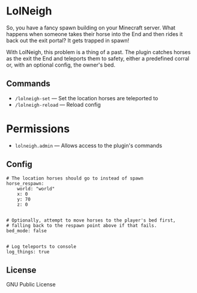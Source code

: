 # LolNeigh

So, you have a fancy spawn building on your Minecraft server. What happens when someone takes their horse into the End and then rides it back out the exit portal? It gets trapped in spawn!

With LolNeigh, this problem is a thing of a past. The plugin catches horses as the exit the End and teleports them to safety, either a predefined corral or, with an optional config, the owner's bed.


## Commands

* `/lolneigh-set` — Set the location horses are teleported to
* `/lolneigh-reload` — Reload config


# Permissions

* `lolneigh.admin` — Allows access to the plugin's commands


## Config

```
# The location horses should go to instead of spawn
horse_respawn:
    world: "world"
    x: 0
    y: 70
    z: 0


# Optionally, attempt to move horses to the player's bed first,
# falling back to the respawn point above if that fails.
bed_mode: false


# Log teleports to console
log_things: true
```


## License

GNU Public License